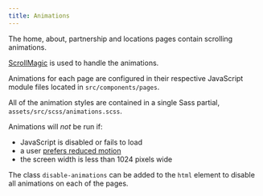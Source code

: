 ```yaml
---
title: Animations
---
```


The home, about, partnership and locations pages contain scrolling animations.

[ScrollMagic](http://scrollmagic.io/) is used to handle the animations.

Animations for each page are configured in their respective JavaScript module files located in `src/components/pages`.

All of the animation styles are contained in a single Sass partial, `assets/src/scss/animations.scss`.

Animations will *not* be run if:

* JavaScript is disabled or fails to load
* a user [prefers reduced motion](https://webkit.org/blog/7551/responsive-design-for-motion/)
* the screen width is less than 1024 pixels wide

The class `disable-animations` can be added to the `html` element to disable all animations on each of the pages.
